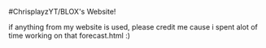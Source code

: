 #ChrisplayzYT/BLOX's Website!

if anything from my website is used, please credit me cause i spent alot of time working on that forecast.html :)
